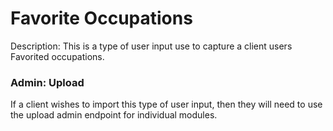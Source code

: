 # Favorite Occupations

Description:
This is a type of user input use to capture a client users Favorited occupations.

### Admin: Upload
If a client wishes to import this type of user input, then they will need to use the upload admin endpoint for individual modules.